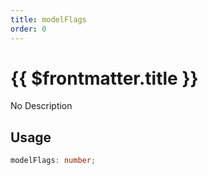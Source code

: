 ```yaml
---
title: modelFlags
order: 0
---
```


# {{ $frontmatter.title }}

No Description

## Usage

```ts
modelFlags: number;
```
